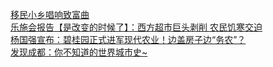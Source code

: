   
[移民小乡唱响致富曲](http://www.dianyue.me/archives/087/osvt8r3ulmder78d/)  
[乐施会报告【是改变的时候了】：西方超市巨头剥削  农民饥寒交迫](http://www.dianyue.me/archives/030/1xyyqe4le7lk3az4/)  
[杨国强宣布：碧桂园正式进军现代农业！边盖房子边“务农”？](http://www.dianyue.me/archives/588/jvl45gptaidy0p6f/)  
[发现成都：你不知道的世界城市史~](http://www.dianyue.me/archives/550/rgzqysjtemveus28/)